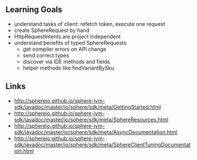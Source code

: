 ## Learning Goals

* understand tasks of client: refetch token, execute one request
* create SphereRequest by hand
* HttpRequestIntents are project independent
* understand benefits of typed SphereRequests
   * get compiler errors on API change
   * send correct types
   * discover via IDE methods and fields
   * helper methods like findVariantBySku


## Links
* http://sphereio.github.io/sphere-jvm-sdk/javadoc/master/io/sphere/sdk/meta/GettingStarted.html
* http://sphereio.github.io/sphere-jvm-sdk/javadoc/master/io/sphere/sdk/meta/SphereResources.html
* http://sphereio.github.io/sphere-jvm-sdk/javadoc/master/io/sphere/sdk/meta/AsyncDocumentation.html
* http://sphereio.github.io/sphere-jvm-sdk/javadoc/master/io/sphere/sdk/meta/SphereClientTuningDocumentation.html